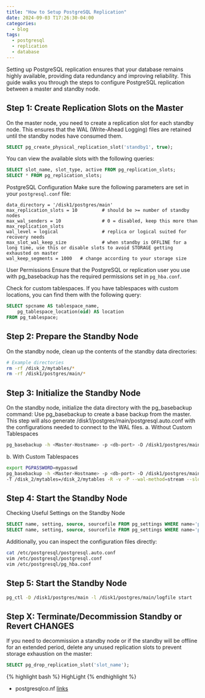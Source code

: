 ```yaml
---
title: "How to Setup PostgreSQL Replication"
date: 2024-09-03 T17:26:30-04:00
categories:
  - blog
tags:
  - postgresql
  - replication
  - database
---
```


Setting up PostgreSQL replication ensures that your database remains highly available, providing data redundancy and improving reliability. This guide walks you through the steps to configure PostgreSQL replication between a master and standby node.

## Step 1: Create Replication Slots on the Master

On the master node, you need to create a replication slot for each standby node. This ensures that the WAL (Write-Ahead Logging) files are retained until the standby nodes have consumed them.

```sql
SELECT pg_create_physical_replication_slot('standby1', true);
```

You can view the available slots with the following queries:
```sql
SELECT slot_name, slot_type, active FROM pg_replication_slots;
SELECT * FROM pg_replication_slots;
```

PostgreSQL Configuration
Make sure the following parameters are set in your `postgresql.conf` file:

```
data_directory = '/disk1/postgres/main'
max_replication_slots = 10         # should be >= number of standby nodes
max_wal_senders = 10               # 0 = disabled, keep this more than max_replication_slots
wal_level = logical                # replica or logical suited for recovery needs
max_slot_wal_keep_size             # when standby is OFFLINE for a long time, use this or disable slots to avoid STORAGE getting exhausted on master
wal_keep_segments = 1000   # change according to your storage size
```

User Permissions
Ensure that the PostgreSQL or replication user you use with pg_basebackup has the required permissions set in `pg_hba.conf`.

Check for custom tablespaces.
If you have tablespaces with custom locations, you can find them with the following query:

```sql
SELECT spcname AS tablespace_name,
    pg_tablespace_location(oid) AS location
FROM pg_tablespace;
```

##  Step 2: Prepare the Standby Node
On the standby node, clean up the contents of the standby data directories:

```bash
# Example directories
rm -rf /disk_2/mytables/*
rm -rf /disk1/postgres/main/*
```

## Step 3: Initialize the Standby Node

On the standby node, initialize the data directory with the pg_basebackup command:
Use pg_basebackup to create a base backup from the master. This step will also generate /disk1/postgres/main/postgresql.auto.conf with the configurations needed to connect to the WAL files.
a. Without Custom Tablespaces
```bash
pg_basebackup -h <Master-Hostname> -p <db-port> -D /disk1/postgres/main -U postgres -R -v -P --wal-method=stream --slot <slot_name>
```

b. With Custom Tablespaces
```bash
export PGPASSWORD=mypasswd
pg_basebackup -h <Master-Hostname> -p <db-port> -D /disk1/postgres/main -U postgres \
-T /disk_2/mytables=/disk_2/mytables -R -v -P --wal-method=stream --slot <slot_name>
```

## Step 4: Start the Standby Node

Checking Useful Settings on the Standby Node
```sql
SELECT name, setting, source, sourcefile FROM pg_settings WHERE name='primary_conninfo';
SELECT name, setting, source, sourcefile FROM pg_settings WHERE name='primary_slot_name';
```

Additionally, you can inspect the configuration files directly:

```bash
cat /etc/postgresql/postgresql.auto.conf           
vim /etc/postgresql/postgresql.conf
vim /etc/postgresql/pg_hba.conf
```

## Step 5: Start the Standby Node

```bash
pg_ctl -D /disk1/postgres/main -l /disk1/postgres/main/logfile start
```

## Step X: Terminate/Decommission Standby or Revert CHANGES

If you need to decommission a standby node or if the standby will be offline for an extended period, delete any unused replication slots to prevent storage exhaustion on the master:
```sql
SELECT pg_drop_replication_slot('slot_name');
````  

{% highlight bash %}
HighLight
{% endhighlight %}

- postgresqlco.nf [links](https://postgresqlco.nf/) 
